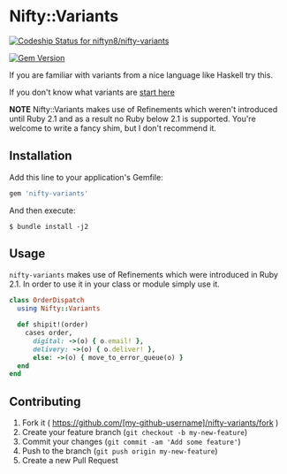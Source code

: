 # Nifty::Variants

[ ![Codeship Status for niftyn8/nifty-variants](https://codeship.com/projects/9585a190-5b48-0132-5f60-022e5ac315ca/status)](https://codeship.com/projects/50484)

[![Gem Version](https://badge.fury.io/rb/nifty-variants.svg)](http://badge.fury.io/rb/nifty-variants)

If you are familiar with variants from a nice language like Haskell try this.

If you don't know what variants are [start here](http://youtu.be/ZQkIWWTygio)

**NOTE** Nifty::Variants makes use of Refinements which weren't introduced until
Ruby 2.1 and as a result no Ruby below 2.1 is supported. You're welcome to write
a fancy shim, but I don't recommend it.

## Installation

Add this line to your application's Gemfile:

```ruby
gem 'nifty-variants'
```

And then execute:

    $ bundle install -j2

## Usage

`nifty-variants` makes use of Refinements which were introduced in Ruby 2.1.
In order to use it in your class or module simply use it.

```ruby
class OrderDispatch
  using Nifty::Variants

  def shipit!(order)
    cases order,
      digital: ->(o) { o.email! },
      delivery: ->(o) { o.deliver! },
      else: ->(o) { move_to_error_queue(o) }
  end
end
```

## Contributing

1. Fork it ( https://github.com/[my-github-username]/nifty-variants/fork )
2. Create your feature branch (`git checkout -b my-new-feature`)
3. Commit your changes (`git commit -am 'Add some feature'`)
4. Push to the branch (`git push origin my-new-feature`)
5. Create a new Pull Request
